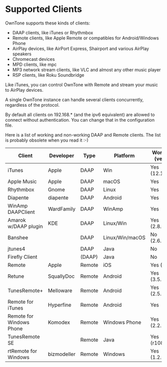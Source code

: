 # Supported Clients

OwnTone supports these kinds of clients:

- DAAP clients, like iTunes or Rhythmbox
- Remote clients, like Apple Remote or compatibles for Android/Windows Phone
- AirPlay devices, like AirPort Express, Shairport and various AirPlay speakers
- Chromecast devices
- MPD clients, like mpc
- MP3 network stream clients, like VLC and almost any other music player
- RSP clients, like Roku Soundbridge

Like iTunes, you can control OwnTone with Remote and stream your music to
AirPlay devices.

A single OwnTone instance can handle several clients concurrently, regardless of
the protocol.

By default all clients on 192.168.* (and the ipv6 equivalent) are allowed to
connect without authentication. You can change that in the configuration file.

Here is a list of working and non-working DAAP and Remote clients. The list is
probably obsolete when you read it :-)

|          Client          | Developer   |  Type  |   Platform      | Working (vers.) |
| ------------------------ | ----------- | ------ | --------------- | --------------- |
| iTunes                   | Apple       | DAAP   | Win             | Yes (12.10.1)   |
| Apple Music              | Apple       | DAAP   | macOS           | Yes              |
| Rhythmbox                | Gnome       | DAAP   | Linux           | Yes             |
| Diapente                 | diapente    | DAAP   | Android         | Yes             |
| WinAmp DAAPClient        | WardFamily  | DAAP   | WinAmp          | Yes             |
| Amarok w/DAAP plugin     | KDE         | DAAP   | Linux/Win       | Yes (2.8.0)     |
| Banshee                  |             | DAAP   | Linux/Win/macOS | No (2.6.2)      |
| jtunes4                  |             | DAAP   | Java            | No              |
| Firefly Client           |             | (DAAP) | Java            | No              |
| Remote                   | Apple       | Remote | iOS             | Yes (4.3)       |
| Retune                   | SquallyDoc  | Remote | Android         | Yes (3.5.23)    |
| TunesRemote+             | Melloware   | Remote | Android         | Yes (2.5.3)     |
| Remote for iTunes        | Hyperfine   | Remote | Android         | Yes             |
| Remote for Windows Phone | Komodex     | Remote | Windows Phone   | Yes (2.2.1.0)   |
| TunesRemote SE           |             | Remote | Java            | Yes (r108)      |
| rtRemote for Windows     | bizmodeller | Remote | Windows         | Yes (1.2.0.67)  |
